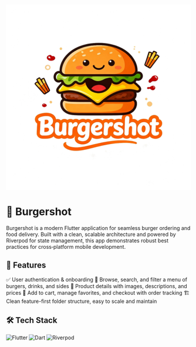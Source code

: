 ![Burgershot Logo](assets/images/generated-image-2_transparent.png)


# 🍔 Burgershot

Burgershot is a modern Flutter application for seamless burger ordering and food delivery. Built with a clean, scalable architecture and powered by Riverpod for state management, this app demonstrates robust best practices for cross‑platform mobile development.



## 🚀 Features


✅ User authentication & onboarding
🍔 Browse, search, and filter a menu of burgers, drinks, and sides
📱 Product details with images, descriptions, and prices
🛒 Add to cart, manage favorites, and checkout with order tracking
🏗️ Clean feature-first folder structure, easy to scale and maintain






## 🛠️ Tech Stack

![Flutter](https://img.shields.io/badge/Flutter-02569B?style=for-the-badge&logo=flutter&logoColor=white)
![Dart](https://img.shields.io/badge/Dart-0175C2?style=for-the-badge&logo=dart&logoColor=white)
![Riverpod](https://img.shields.io/badge/Riverpod-00D4FF?style=for-the-badge&logo=flutter&logoColor=white)







